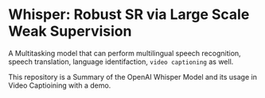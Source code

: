 # Whisper: Robust SR via Large Scale Weak Supervision
A Multitasking model that can perform multilingual speech recognition, speech translation, language identifaction, `video captioning` as well.

This repository is a Summary of the OpenAI Whisper Model and its usage in Video Captioining with a demo.